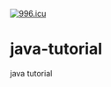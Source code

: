 [![996.icu](https://img.shields.io/badge/link-996.icu-red.svg)](https://996.icu)
# java-tutorial
java tutorial
